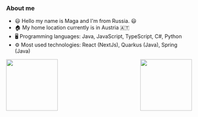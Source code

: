 ### About me

  - 😃 Hello my name is Maga and I'm from Russia. 😃
  - 🏠 My home location currently is in Austria 🇦🇹 
  - 🖥️ Programming languages: Java, JavaScript, TypeScript, C#, Python
  - ⚙️ Most used technologies: React (NextJs), Quarkus (Java), Spring (Java)

 <p>
  <a href="https://waylonwalker.com/latest"><img height="140" align='right' src="https://github-readme-stats.vercel.app/api/top-langs/?username=ReaperMaga&layout=compact&theme=radical"></a>
</p>
<a href="https://github.com/anuraghazra/github-readme-stats">
  <img height="140" align="center" src="https://github-readme-stats.vercel.app/api?username=ReaperMaga&count_private=true&show_icons=true&theme=radical" />
</a>

